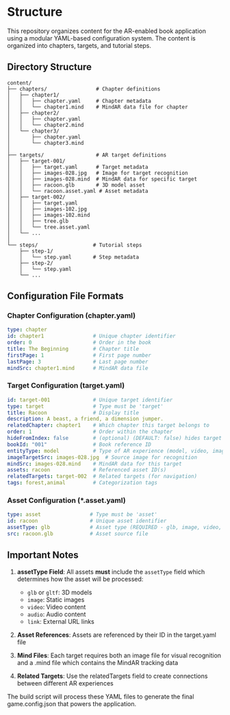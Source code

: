 # Structure

This repository organizes content for the AR-enabled book application using a modular YAML-based configuration system. The content is organized into chapters, targets, and tutorial steps.

## Directory Structure

```
content/
├── chapters/                # Chapter definitions
│   ├── chapter1/
│   │   ├── chapter.yaml     # Chapter metadata
│   │   └── chapter1.mind    # MindAR data file for chapter
│   ├── chapter2/
│   │   ├── chapter.yaml
│   │   └── chapter2.mind
│   └── chapter3/
│       ├── chapter.yaml
│       └── chapter3.mind
│
├── targets/                 # AR target definitions
│   ├── target-001/
│   │   ├── target.yaml      # Target metadata
│   │   ├── images-028.jpg   # Image for target recognition
│   │   ├── images-028.mind  # MindAR data for specific target
│   │   ├── racoon.glb       # 3D model asset
│   │   └── racoon.asset.yaml # Asset metadata
│   ├── target-002/
│   │   ├── target.yaml
│   │   ├── images-102.jpg
│   │   ├── images-102.mind
│   │   ├── tree.glb
│   │   └── tree.asset.yaml
│   └── ...
│
└── steps/                  # Tutorial steps
    ├── step-1/
    │   └── step.yaml       # Step metadata
    ├── step-2/
    │   └── step.yaml
    └── ...
```

## Configuration File Formats

### Chapter Configuration (chapter.yaml)

```yaml
type: chapter
id: chapter1                # Unique chapter identifier
order: 0                    # Order in the book
title: The Beginning        # Chapter title
firstPage: 1                # First page number
lastPage: 3                 # Last page number
mindSrc: chapter1.mind      # MindAR data file
```

### Target Configuration (target.yaml)

```yaml
id: target-001              # Unique target identifier
type: target                # Type must be 'target'
title: Racoon               # Display title
description: A beast, a friend, a dimension jumper.
relatedChapter: chapter1    # Which chapter this target belongs to
order: 1                    # Order within the chapter
hideFromIndex: false        # (optional) (DEFAULT: false) hides target from index
bookId: "001"               # Book reference ID
entityType: model           # Type of AR experience (model, video, image, link)
imageTargetSrc: images-028.jpg  # Source image for recognition
mindSrc: images-028.mind    # MindAR data for this target
assets: racoon              # Referenced asset ID(s)
relatedTargets: target-002  # Related targets (for navigation)
tags: forest,animal         # Categorization tags
```

### Asset Configuration (*.asset.yaml)

```yaml
type: asset                # Type must be 'asset'
id: racoon                 # Unique asset identifier
assetType: glb             # Asset type (REQUIRED - glb, image, video, audio, link)
src: racoon.glb            # Asset source file
```

## Important Notes

1. **assetType Field**: All assets **must** include the `assetType` field which determines how the asset will be processed:
   - `glb` or `gltf`: 3D models
   - `image`: Static images
   - `video`: Video content
   - `audio`: Audio content
   - `link`: External URL links

2. **Asset References**: Assets are referenced by their ID in the target.yaml file

3. **Mind Files**: Each target requires both an image file for visual recognition and a .mind file which contains the MindAR tracking data

4. **Related Targets**: Use the relatedTargets field to create connections between different AR experiences

The build script will process these YAML files to generate the final game.config.json that powers the application.

